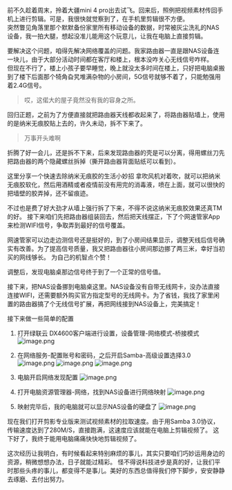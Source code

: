 

前不久趁着周末，拎着大疆mini 4 pro出去试飞。回来后，照例把视频素材传回手机上进行剪辑。可是，我很快就觉察到了，在手机里剪辑很不方便。  
突然瞥见角落里那个默默备份家里所有移动设备的数据，时常被灰尘洗礼的NAS设备，我一拍大腿，想起没准儿能用这个玩意儿，让我在电脑上直接剪辑。

要解决这个问题，咱得先解决网络覆盖的问题。我家路由器一直是跟NAS设备连一块儿，由于大部分活动时间都在客厅和楼上，根本没咋关心无线信号咋样。  
但现在不行了，楼上小孩子要早睡觉，晚上就没太多时间在楼上，只好把电脑桌搬到了楼下后面那个犄角旮旯堆满杂物的小房间，5G信号就够不着了，只能勉强用着2.4G信号。

> 哎，这偌大的屋子竟然没有我的容身之所。

回归正题，之前为了方便直接就把路由器天线都收起来了，将路由器贴墙上，使用的是纳米无痕胶贴上去的，许久未动，拆不下来了。

>万事开头难啊

折腾了好一会儿，还是拆不下来，后来发现路由器的壳是可以分离，得用螺丝刀先把路由器的两个隐藏螺丝拆掉（撕开路由器背面贴纸可以看到）。

这里分享一个快速去除纳米无痕胶的生活小妙招
拿吹风机对着吹，就可以把纳米无痕胶软化，然后用酒精或者疫情前没有用完的消毒液，喷在上面，就可以很快的把墙壁的胶弄掉，还不留痕迹。

不过也是费了好大劲才从墙上强行拆了下来，不得不说这纳米无痕胶效果还真TM的好。
接下来咱们先把路由器组装回去，然后把天线摆正，下了个网速管家App来检测WIFI信号，争取弄到最好的信号覆盖。

网速管家可以边走边测信号还是挺好的，到了小房间结果显示，调整天线后信号确实有改善。为了提高信号质量，我又把路由器往小房间那边挪了两三米，幸好当初买的网线够长。  为自己的机智点个赞！

调整后，发现电脑桌那边信号终于到了一个正常的信号值。

接下来，把NAS设备挪到电脑桌这里。NAS设备没有自带无线网卡，没办法直接连接WIFI，还需要额外购买官方指定型号的无线网卡。为了省钱，我找了家里闲置的路由器搞了个无线信号扩展，再把网线接到NAS设备上，完美搞定！

接下来做一些简单的配置
1. 打开绿联云 DX4600客户端进行设置，设备管理-网络模式-桥接模式
   ![image.png](https://cdn.jsdelivr.net/gh/youyiying/blogs@master/images/47b6c59b2f1d6b2fd5d66ea39e079a1f.png)

2. 在网络服务-配置账号和密码，之后开启Samba-高级设置选择3.0
   ![image.png](https://cdn.jsdelivr.net/gh/youyiying/blogs@master/images/5bb4a3a926803c3013e4bd4444a5b76f.png)
   ![image.png](https://cdn.jsdelivr.net/gh/youyiying/blogs@master/images/83f2e5bcc46e8c80fb3739fccdb91d2d.png)
![image.png](https://cdn.jsdelivr.net/gh/youyiying/blogs@master/images/93b8e6ae39fb71a3cb9bcdc7e745e33c.png)

3. 电脑开启网络发现配置
![image.png](https://cdn.jsdelivr.net/gh/youyiying/blogs@master/images/e0d99adc7901b4a74a00da478b796b99.png)

4. 打开电脑资源管理器-网络，找到NAS设备进行网络映射
![image.png](https://cdn.jsdelivr.net/gh/youyiying/blogs@master/images/102ce8ad6bb12dabd152b84ae5d29deb.png)
5. 映射完毕后，我的电脑就可以显示NAS设备的硬盘了
   ![image.png](https://cdn.jsdelivr.net/gh/youyiying/blogs@master/images/074fd8163d87cf94bf8ab494d0cdaa96.png)



现在我们打开剪影专业版来测试视频素材的拉取速度。由于用Samba 3.0协议，传输速度达到了280M/S，直接跑满，这速度应该就能在电脑上剪辑视频了。
这下好了，我终于能用电脑痛痛快快地剪辑视频了。

这次经历让我明白，有时候看起来特别麻烦的事儿，其实只要咱们巧妙运用身边的资源，稍微想想办法，日子就能过精彩。
怪不得说科技进步是真的好，让我们平时那些头疼的事儿，都变得不是事儿。美好的东西总值得我们停下脚步，安安静静去琢磨、去付出努力。